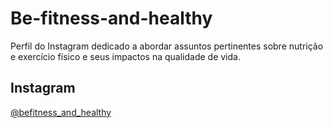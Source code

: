 # Be-fitness-and-healthy
Perfil do Instagram dedicado a abordar assuntos pertinentes sobre nutrição e exercício físico e seus impactos na qualidade de vida.
## Instagram
[@befitness_and_healthy](https://www.instagram.com/befitness_and_healthy/)
